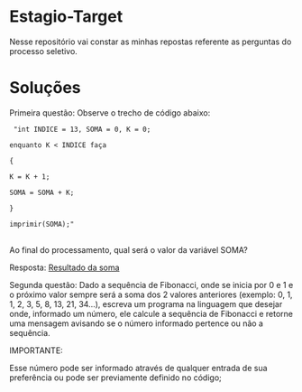 # Estagio-Target
Nesse repositório vai constar as minhas repostas referente as perguntas do processo seletivo.

# Soluções

Primeira questão:
 Observe o trecho de código abaixo:
 
 <pre class ="notranslate">
<code> "int INDICE = 13, SOMA = 0, K = 0;

enquanto K < INDICE faça

{

K = K + 1;

SOMA = SOMA + K;

}

imprimir(SOMA);"  </code>
  </pre>  
Ao final do processamento, qual será o valor da variável SOMA?
  
Resposta: <a href ="https://github.com/Ryangsl/Estagio-Target/blob/main/resultado-soma.py"> Resultado da soma </a>
  
Segunda questão:
   Dado a sequência de Fibonacci, onde se inicia por 0 e 1 e o próximo valor sempre será a soma dos 2 valores anteriores (exemplo: 0, 1, 1, 2, 3, 5, 8, 13, 21, 34...), escreva um programa na linguagem que desejar onde, informado um número, ele calcule a sequência de Fibonacci e retorne uma mensagem avisando se o número informado pertence ou não a sequência.



IMPORTANTE:

Esse número pode ser informado através de qualquer entrada de sua preferência ou pode ser previamente definido no código;
  
